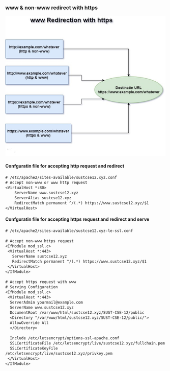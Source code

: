 
 ### www & non-www redirect with https
![enter image description here](https://github.com/masiur/Environment-Configuration/blob/master/files/redirection.jpg)
 #### Confguratin file for accepting http request and redirect
    # /etc/apache2/sites-available/sustcse12.xyz.conf
    # Accept non-www or www http request
    <VirtualHost *:80>
        ServerName www.sustcse12.xyz
        ServerAlias sustcse12.xyz
        RedirectMatch permanent ^/(.*) https://www.sustcse12.xyz/$1
    </VirtualHost>  
  
 #### Confguratin file for accepting https request and redirect and serve
  
    # /etc/apache2/sites-available/sustcse12.xyz-le-ssl.conf
   
    # Accept non-www https request
    <IfModule mod_ssl.c>
     <VirtualHost *:443>
       ServerName sustcse12.xyz
       RedirectMatch permanent ^/(.*) https://www.sustcse12.xyz/$1
     </VirtualHost>
    </IfModule>
    
    # Accept https request with www
    # Serving Configuration
    <IfModule mod_ssl.c>
     <VirtualHost *:443>
      ServerAdmin yourmail@example.com
      ServerName www.sustcse12.xyz
      DocumentRoot /var/www/html/sustcse12.xyz/SUST-CSE-12/public
      <Directory "/var/www/html/sustcse12.xyz/SUST-CSE-12/public/">
      AllowOverride All
      </Directory>
    
      Include /etc/letsencrypt/options-ssl-apache.conf
      SSLCertificateFile /etc/letsencrypt/live/sustcse12.xyz/fullchain.pem
      SSLCertificateKeyFile /etc/letsencrypt/live/sustcse12.xyz/privkey.pem
     </VirtualHost>
    </IfModule>
    

